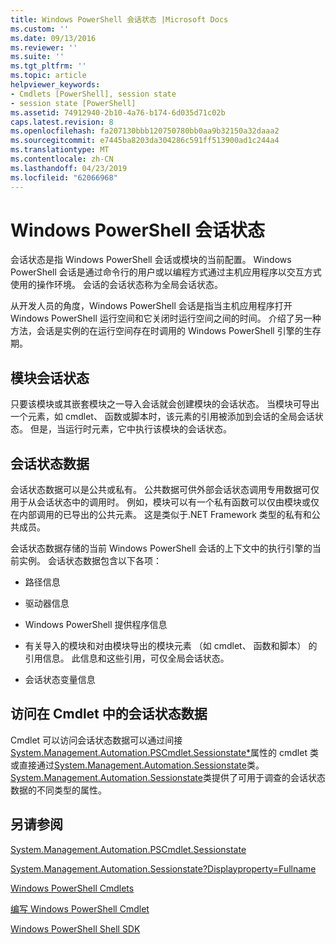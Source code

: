 ```yaml
---
title: Windows PowerShell 会话状态 |Microsoft Docs
ms.custom: ''
ms.date: 09/13/2016
ms.reviewer: ''
ms.suite: ''
ms.tgt_pltfrm: ''
ms.topic: article
helpviewer_keywords:
- Cmdlets [PowerShell], session state
- session state [PowerShell]
ms.assetid: 74912940-2b10-4a76-b174-6d035d71c02b
caps.latest.revision: 8
ms.openlocfilehash: fa207130bbb120750780bb0aa9b32150a32daaa2
ms.sourcegitcommit: e7445ba8203da304286c591ff513900ad1c244a4
ms.translationtype: MT
ms.contentlocale: zh-CN
ms.lasthandoff: 04/23/2019
ms.locfileid: "62066968"
---
```

# <a name="windows-powershell-session-state"></a>Windows PowerShell 会话状态

会话状态是指 Windows PowerShell 会话或模块的当前配置。 Windows PowerShell 会话是通过命令行的用户或以编程方式通过主机应用程序以交互方式使用的操作环境。 会话的会话状态称为全局会话状态。

从开发人员的角度，Windows PowerShell 会话是指当主机应用程序打开 Windows PowerShell 运行空间和它关闭时运行空间之间的时间。 介绍了另一种方法，会话是实例的在运行空间存在时调用的 Windows PowerShell 引擎的生存期。

## <a name="module-session-state"></a>模块会话状态

只要该模块或其嵌套模块之一导入会话就会创建模块的会话状态。 当模块可导出一个元素，如 cmdlet、 函数或脚本时，该元素的引用被添加到会话的全局会话状态。 但是，当运行时元素，它中执行该模块的会话状态。

## <a name="session-state-data"></a>会话状态数据

会话状态数据可以是公共或私有。 公共数据可供外部会话状态调用专用数据可仅用于从会话状态中的调用时。 例如，模块可以有一个私有函数可以仅由模块或仅在内部调用的已导出的公共元素。 这是类似于.NET Framework 类型的私有和公共成员。

会话状态数据存储的当前 Windows PowerShell 会话的上下文中的执行引擎的当前实例。 会话状态数据包含以下各项：

- 路径信息

- 驱动器信息

- Windows PowerShell 提供程序信息

- 有关导入的模块和对由模块导出的模块元素 （如 cmdlet、 函数和脚本） 的引用信息。 此信息和这些引用，可仅全局会话状态。

- 会话状态变量信息

## <a name="accessing-session-state-data-within-cmdlets"></a>访问在 Cmdlet 中的会话状态数据

Cmdlet 可以访问会话状态数据可以通过间接[System.Management.Automation.PSCmdlet.Sessionstate*](/dotnet/api/System.Management.Automation.PSCmdlet.SessionState)属性的 cmdlet 类或直接通过[System.Management.Automation.Sessionstate](/dotnet/api/System.Management.Automation.SessionState)类。 [System.Management.Automation.Sessionstate](/dotnet/api/System.Management.Automation.SessionState)类提供了可用于调查的会话状态数据的不同类型的属性。

## <a name="see-also"></a>另请参阅

[System.Management.Automation.PSCmdlet.Sessionstate](/dotnet/api/System.Management.Automation.PSCmdlet.SessionState)

[System.Management.Automation.Sessionstate?Displayproperty=Fullname](/dotnet/api/System.Management.Automation.SessionState)

[Windows PowerShell Cmdlets](./cmdlet-overview.md)

[编写 Windows PowerShell Cmdlet](./writing-a-windows-powershell-cmdlet.md)

[Windows PowerShell Shell SDK](../windows-powershell-reference.md)
